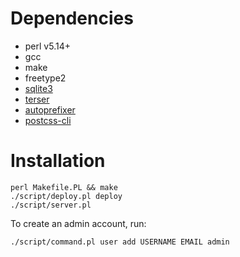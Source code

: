 Dependencies
============

- perl v5.14+
- gcc
- make
- freetype2
- [sqlite3](https://www.sqlite.org/index.html)
- [terser](https://github.com/terser-js/terser)
- [autoprefixer](https://github.com/postcss/autoprefixer)
- [postcss-cli](https://github.com/postcss/postcss-cli)

Installation
============

	perl Makefile.PL && make
	./script/deploy.pl deploy
	./script/server.pl

To create an admin account, run:

	./script/command.pl user add USERNAME EMAIL admin
